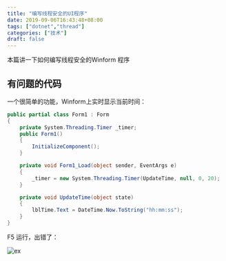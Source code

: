 ```yaml
---
title: "编写线程安全的UI程序"
date: 2019-09-06T16:43:48+08:00
tags: ["dotnet","thread"]
categories: ["技术"]
draft: false
---
```

本篇讲一下如何编写线程安全的Winform 程序<!--more-->
## 有问题的代码
一个很简单的功能，Winform上实时显示当前时间：
```csharp
public partial class Form1 : Form
{
    private System.Threading.Timer _timer;
    public Form1()
    {
        InitializeComponent();
    }

    private void Form1_Load(object sender, EventArgs e)
    {
        _timer = new System.Threading.Timer(UpdateTime, null, 0, 20);
    }

    private void UpdateTime(object state)
    {
        lblTime.Text = DateTime.Now.ToString("hh:mm:ss");
    }
}
```
F5 运行，出错了：

![ex](/images/exception.png)